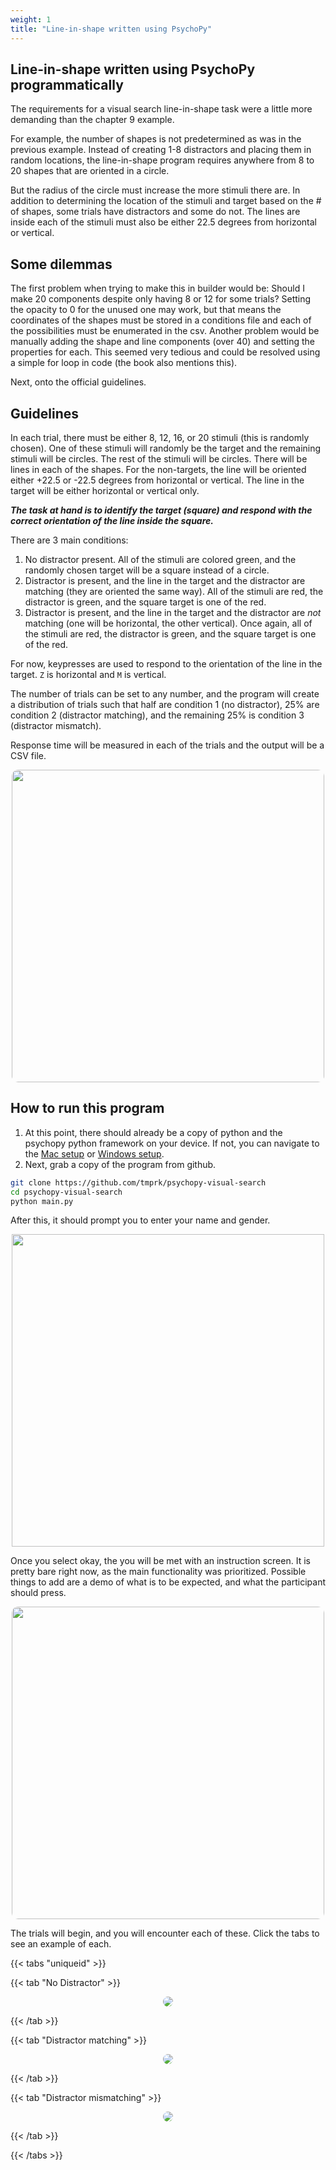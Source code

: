```yaml
---
weight: 1
title: "Line-in-shape written using PsychoPy"
---
```


## Line-in-shape written using PsychoPy programmatically

The requirements for a visual search line-in-shape task were a little more demanding than the chapter 9 example.

For example, the number of shapes is not predetermined as was in the previous example. Instead of creating 1-8 distractors and placing them in random locations, the line-in-shape program requires anywhere from 8 to 20 shapes that are oriented in a circle.

But the radius of the circle must increase the more stimuli there are. In addition to determining the location of the stimuli and target based on the # of shapes, some trials have distractors and some do not. The lines are inside each of the stimuli must also be either 22.5 degrees from horizontal or vertical.

## Some dilemmas

The first problem when trying to make this in builder would be: Should I make 20 components despite only having 8 or 12 for some trials? Setting the opacity to 0 for the unused one may work, but that means the coordinates of the shapes must be stored in a conditions file and each of the possibilities must be enumerated in the csv. Another problem would be manually adding the shape and line components (over 40) and setting the properties for each. This seemed very tedious and could be resolved using a simple for loop in code (the book also mentions this).

Next, onto the official guidelines.

## Guidelines

In each trial, there must be either 8, 12, 16, or 20 stimuli (this is randomly chosen). One of these stimuli will randomly be the target and the remaining stimuli will be circles. The rest of the stimuli will be circles. There will be lines in each of the shapes. For the non-targets, the line will be oriented either +22.5 or -22.5 degrees from horizontal or vertical. The line in the target will be either horizontal or vertical only.

***The task at hand is to identify the target (square) and respond with the correct orientation of the line inside the square.***

There are 3 main conditions:
1. No distractor present. All of the stimuli are colored green, and the randomly chosen target will be a square instead of a circle.
2. Distractor is present, and the line in the target and the distractor are matching (they are oriented the same way). All of the stimuli are red, the distractor is green, and the square target is one of the red.
3. Distractor is present, and the line in the target and the distractor are *not* matching (one will be horizontal, the other vertical). Once again, all of the stimuli are red, the distractor is green, and the square target is one of the red.

For now, keypresses are used to respond to the orientation of the line in the target. `Z` is horizontal and `M` is vertical.

The number of trials can be set to any number, and the program will create a distribution of trials such that half are condition 1 (no distractor), 25% are condition 2 (distractor matching), and the remaining 25% is condition 3 (distractor mismatch).

Response time will be measured in each of the trials and the output will be a CSV file.

<p align="center">
  <img width="500px" style="border-radius: 10px;" src="images/guidelines.png" />
</p>

## How to run this program

1. At this point, there should already be a copy of python and the psychopy python framework on your device. If not, you can navigate to the [Mac setup](http://tmprk.github.io/psychopy-docs/docs/setup/mac-setup/) or [Windows setup](http://tmprk.github.io/psychopy-docs/docs/setup/windows-setup/).
2. Next, grab a copy of the program from github.

```bash
git clone https://github.com/tmprk/psychopy-visual-search
cd psychopy-visual-search
python main.py
```

After this, it should prompt you to enter your name and gender.
<p align="center">
  <img width="500px" src="images/enter-info.png" />
</p>

Once you select okay, the you will be met with an instruction screen. It is pretty bare right now, as the main functionality was prioritized. Possible things to add are a demo of what is to be expected, and what the participant should press.
<p align="center">
  <img width="500px;" style="border-radius: 10px;" src="images/instruction.png" />
</p>

The trials will begin, and you will encounter each of these. Click the tabs to see an example of each.

{{< tabs "uniqueid" >}}

{{< tab "No Distractor" >}}
<p align="center">
  <img style="border-radius: 10px;" src="images/no-distractor.png" />
</p>
{{< /tab >}}

{{< tab "Distractor matching" >}}
<p align="center">
  <img style="border-radius: 10px;" src="images/distractor-matching.png" />
</p>
{{< /tab >}}


{{< tab "Distractor mismatching" >}}
<p align="center">
  <img style="border-radius: 10px;" src="images/distractor-mismatch.png" />
</p>
{{< /tab >}}

{{< /tabs >}}